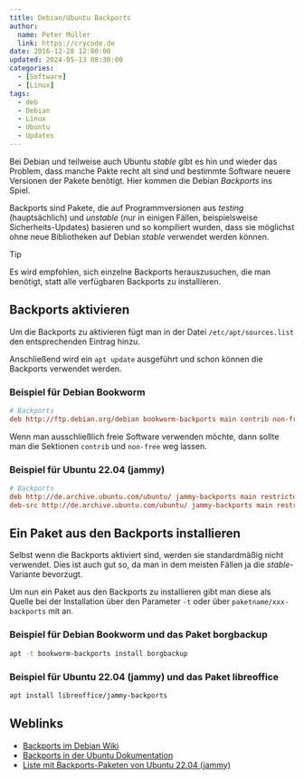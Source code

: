 ```yaml
---
title: Debian/Ubuntu Backports
author:
  name: Peter Müller
  link: https://crycode.de
date: 2016-12-28 12:00:00
updated: 2024-05-13 08:30:00
categories:
  - [Software]
  - [Linux]
tags:
  - deb
  - Debian
  - Linux
  - Ubuntu
  - Updates
---
```


Bei Debian und teilweise auch Ubuntu *stable* gibt es hin und wieder das Problem, dass manche Pakte recht alt sind und bestimmte Software neuere Versionen der Pakete benötigt. Hier kommen die Debian *Backports* ins Spiel.

Backports sind Pakete, die auf Programmversionen aus *testing* (hauptsächlich) und *unstable* (nur in einigen Fällen, beispielsweise Sicherheits-Updates) basieren und so kompiliert wurden, dass sie möglichst ohne neue Bibliotheken auf Debian *stable* verwendet werden können.

<!-- more -->

> [!TIP]
> Es wird empfohlen, sich einzelne Backports herauszusuchen, die man benötigt, statt alle verfügbaren Backports zu installieren.

## Backports aktivieren

Um die Backports zu aktivieren fügt man in der Datei `/etc/apt/sources.list` den entsprechenden Eintrag hinzu.

Anschließend wird ein `apt update` ausgeführt und schon können die Backports verwendet werden.

### Beispiel für Debian Bookworm

```ini Eintrag für &#47;etc/apt/sources.list
# Backports
deb http://ftp.debian.org/debian bookworm-backports main contrib non-free
```

Wenn man ausschließlich freie Software verwenden möchte, dann sollte man die Sektionen `contrib` und `non-free` weg lassen.

### Beispiel für Ubuntu 22.04 (jammy)

```ini Eintrag für &#47;etc/apt/sources.list
# Backports
deb http://de.archive.ubuntu.com/ubuntu/ jammy-backports main restricted universe multiverse
deb-src http://de.archive.ubuntu.com/ubuntu/ jammy-backports main restricted universe multiverse
```

## Ein Paket aus den Backports installieren

Selbst wenn die Backports aktiviert sind, werden sie standardmäßig nicht verwendet. Dies ist auch gut so, da man in dem meisten Fällen ja die *stable*-Variante bevorzugt.

Um nun ein Paket aus den Backports zu installieren gibt man diese als Quelle bei der Installation über den Parameter `-t` oder über `paketname/xxx-backports` mit an.

### Beispiel für Debian Bookworm und das Paket borgbackup

```sh Beispielinstallation aus den Backports
apt -t bookworm-backports install borgbackup
```

### Beispiel für Ubuntu 22.04 (jammy) und das Paket libreoffice

```sh Beispielinstallation aus den Backports
apt install libreoffice/jammy-backports
```

## Weblinks

* [Backports im Debian Wiki](https://wiki.debian.org/de/Backports)
* [Backports in der Ubuntu Dokumentation](https://help.ubuntu.com/community/UbuntuBackports)
* [Liste mit Backports-Paketen von Ubuntu 22.04 (jammy)](https://packages.ubuntu.com/jammy-backports/)
